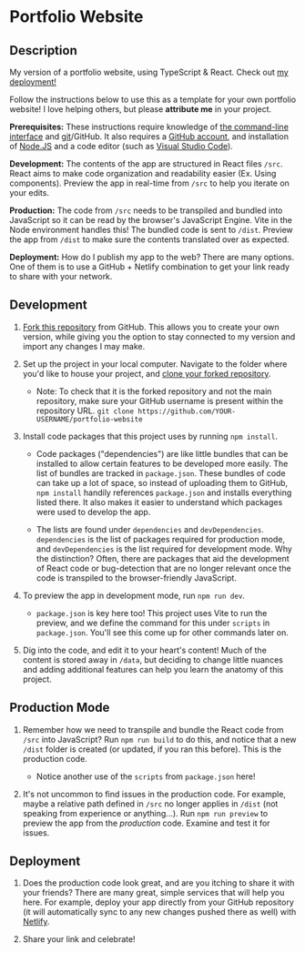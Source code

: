 # Portfolio Website

## Description

My version of a portfolio website, using TypeScript & React. Check out [my deployment!](wangbertha.netlify.app/)

Follow the instructions below to use this as a template for your own portfolio website! I love helping others, but please **attribute me** in your project.

**Prerequisites:** These instructions require knowledge of [the command-line interface](https://www.theodinproject.com/lessons/foundations-command-line-basics) and [git](https://git-scm.com/doc)/GitHub. It also requires a [GitHub account](https://github.com/), and installation of [Node.JS](https://nodejs.org/en/download/prebuilt-installer/current) and a code editor (such as [Visual Studio Code](https://code.visualstudio.com/download)).

**Development:** The contents of the app are structured in React files `/src`. React aims to make code organization and readability easier (Ex. Using components). Preview the app in real-time from `/src` to help you iterate on your edits.

**Production:** The code from `/src` needs to be transpiled and bundled into JavaScript so it can be read by the browser's JavaScript Engine. Vite in the Node environment handles this! The bundled code is sent to `/dist`. Preview the app from `/dist` to make sure the contents translated over as expected.

**Deployment:** How do I publish my app to the web? There are many options. One of them is to use a GitHub + Netlify combination to get your link ready to share with your network.

## Development

1. [Fork this repository](https://docs.github.com/en/pull-requests/collaborating-with-pull-requests/working-with-forks/fork-a-repo) from GitHub. This allows you to create your own version, while giving you the option to stay connected to my version and import any changes I may make.

2. Set up the project in your local computer. Navigate to the folder where you'd like to house your project, and [clone your forked repository](https://docs.github.com/en/repositories/creating-and-managing-repositories/cloning-a-repository).

   * Note: To check that it is the forked repository and not the main repository, make sure your GitHub username is present within the repository URL. `git clone https://github.com/YOUR-USERNAME/portfolio-website`

3. Install code packages that this project uses by running `npm install`.

   * Code packages ("dependencies") are like little bundles that can be installed to allow certain features to be developed more easily. The list of bundles are tracked in `package.json`. These bundles of code can take up a lot of space, so instead of uploading them to GitHub, `npm install` handily references `package.json` and installs everything listed there. It also makes it easier to understand which packages were used to develop the app.

   * The lists are found under `dependencies` and `devDependencies`. `dependencies` is the list of packages required for production mode, and `devDependencies` is the list required for development mode. Why the distinction? Often, there are packages that aid the development of React code or bug-detection that are no longer relevant once the code is transpiled to the browser-friendly JavaScript.

4. To preview the app in development mode, run `npm run dev`.

   * `package.json` is key here too! This project uses Vite to run the preview, and we define the command for this under `scripts` in `package.json`. You'll see this come up for other commands later on.

5. Dig into the code, and edit it to your heart's content! Much of the content is stored away in `/data`, but deciding to change little nuances and adding additional features can help you learn the anatomy of this project.

## Production Mode

1. Remember how we need to transpile and bundle the React code from `/src` into JavaScript? Run `npm run build` to do this, and notice that a new `/dist` folder is created (or updated, if you ran this before). This is the production code.

   * Notice another use of the `scripts` from `package.json` here!

2. It's not uncommon to find issues in the production code. For example, maybe a relative path defined in `/src` no longer applies in `/dist` (not speaking from experience or anything...). Run `npm run preview` to preview the app from the *production* code. Examine and test it for issues.

## Deployment

1. Does the production code look great, and are you itching to share it with your friends? There are many great, simple services that will help you here. For example, deploy your app directly from your GitHub repository (it will automatically sync to any new changes pushed there as well) with [Netlify](https://app.netlify.com/start).

2. Share your link and celebrate!
